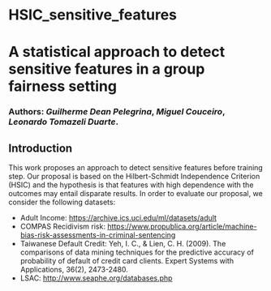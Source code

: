 # HSIC_sensitive_features

# A statistical approach to detect sensitive features in a group fairness setting

### Authors: *Guilherme Dean Pelegrina*, *Miguel Couceiro*, *Leonardo Tomazeli Duarte*. 

## Introduction

This work proposes an approach to detect sensitive features before training step. Our proposal is based on the Hilbert-Schmidt Independence Criterion (HSIC) and the hypothesis is that features with high dependence with the outcomes may entail disparate results. In order to evaluate our proposal, we consider the following datasets:

- Adult Income: https://archive.ics.uci.edu/ml/datasets/adult
- COMPAS Recidivism risk: https://www.propublica.org/article/machine-bias-risk-assessments-in-criminal-sentencing
- Taiwanese Default Credit: Yeh, I. C., & Lien, C. H. (2009). The comparisons of data mining techniques for the
predictive accuracy of probability of default of credit card clients. Expert Systems with Applications, 36(2), 2473-2480.
- LSAC: http://www.seaphe.org/databases.php
